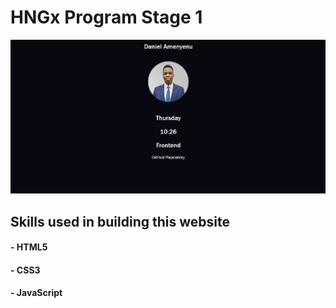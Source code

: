 # HNGx Program Stage 1

![Alt text](webImage.png)

## Skills used in building this website

#### - HTML5

#### - CSS3

#### - JavaScript
